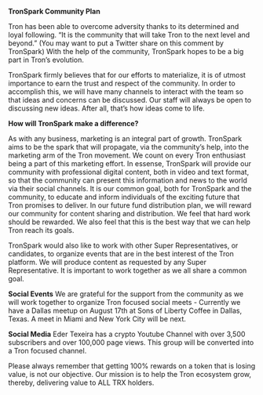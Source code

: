 **TronSpark Community Plan**

Tron has been able to overcome adversity thanks to its determined and loyal following. “It is the community that will take Tron to the next level and beyond.” (You may want to put a Twitter share on this comment by TronSpark) With the help of the community, TronSpark hopes to be a big part in Tron’s evolution. 

TronSpark firmly believes that for our efforts to materialize, it is of utmost importance to earn the trust and respect of the community. In order to accomplish this, we will have many channels to interact with the team so that ideas and concerns can be discussed. Our staff will always be open to discussing new ideas. After all, that’s how ideas come to life.

**How will TronSpark make a difference?**

As with any business, marketing is an integral part of growth. TronSpark aims to be the spark that will propagate, via the community’s help, into the marketing arm of the Tron movement. We count on every Tron enthusiast being a part of this marketing effort. In essense, TronSpark will provide our community with professional digital content, both in video and text format, so that the community can present this information and news to the world via their social channels. It is our common goal, both for TronSpark and the community, to educate and inform individuals of the exciting future that Tron promises to deliver. In our future fund distribution plan, we will reward our community for content sharing and distribution. We feel that hard work should be rewarded. We also feel that this is the best way that we can help Tron reach its goals.

TronSpark would also like to work with other Super Representatives, or candidates, to organize events that are in the best interest of the Tron platform. We will produce content as requested by any Super Representative. It is important to work together as we all share a common goal. 

**Social Events**
We are grateful for the support from the community as we will work together to organize Tron focused social meets - Currently we have a Dallas meetup on August 17th at Sons of Liberty Coffee in Dallas, Texas. A meet in Miami and New York City will be next. 

**Social Media** 
Eder Texeira has a crypto Youtube Channel with over 3,500 subscribers and over 100,000 page views. This group will be converted into a Tron focused channel. 

Please always remember that getting 100% rewards on a token that is losing value, is not our objective. Our mission is to help the Tron ecosystem grow, thereby, delivering value to ALL TRX holders.   


